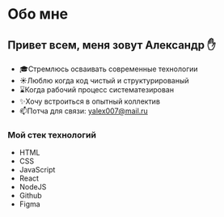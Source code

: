 # Обо мне
## Привет всем, меня зовут Александр :raised_hand:
+ :mortar_board:Стремлюсь осваивать современные технологии
+ :sunny:Люблю когда код чистый и структурированый
+ :hourglass:Когда рабочий процесс систематезирован
+ :sparkles:Хочу встроиться в опытный коллектив
+ 📫Потча для связи: yalex007@mail.ru

### Мой стек технологий
+ HTML 
+ CSS 
+ JavaScript 
+ React 
+ NodeJS 
+ Github 
+ Figma
